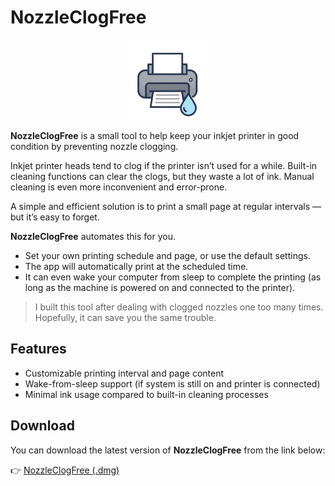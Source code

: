 # NozzleClogFree

<p align="center">
  <img src="https://github.com/simonwan1980/NozzleClogFree/blob/main/icon/icon.png" width="128" height="128" alt="NozzleClogFree Icon">
</p>

**NozzleClogFree** is a small tool to help keep your inkjet printer in good condition by preventing nozzle clogging.

Inkjet printer heads tend to clog if the printer isn’t used for a while. Built-in cleaning functions can clear the clogs, but they waste a lot of ink. Manual cleaning is even more inconvenient and error-prone.

A simple and efficient solution is to print a small page at regular intervals — but it’s easy to forget.

**NozzleClogFree** automates this for you.

- Set your own printing schedule and page, or use the default settings.
- The app will automatically print at the scheduled time.
- It can even wake your computer from sleep to complete the printing (as long as the machine is powered on and connected to the printer).

> I built this tool after dealing with clogged nozzles one too many times. Hopefully, it can save you the same trouble.

## Features

- Customizable printing interval and page content
- Wake-from-sleep support (if system is still on and printer is connected)
- Minimal ink usage compared to built-in cleaning processes

## Download

You can download the latest version of **NozzleClogFree** from the link below:

👉 [NozzleClogFree (.dmg)](https://drive.google.com/drive/folders/1-ij5muH9olhYpp4Yt-EpFdSfe9a8F554?usp=sharing)

